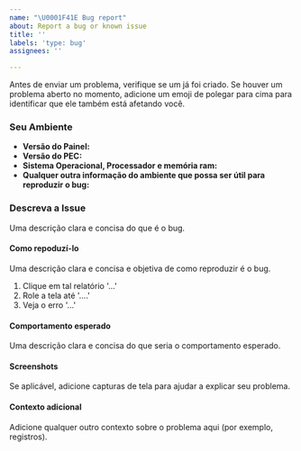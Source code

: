 ```yaml
---
name: "\U0001F41E Bug report"
about: Report a bug or known issue
title: ''
labels: 'type: bug'
assignees: ''

---
```


Antes de enviar um problema, verifique se um já foi criado. Se houver um problema aberto no momento, adicione um emoji de polegar para cima para identificar que ele também está afetando você.

### Seu Ambiente

- **Versão do Painel:**
- **Versão do PEC:**
- **Sistema Operacional, Processador e memória ram:**
- **Qualquer outra informação do ambiente que possa ser útil para reproduzir o bug:**

### Descreva a Issue

Uma descrição clara e concisa do que é o bug.

#### Como repoduzí-lo

Uma descrição clara e concisa e objetiva de como reproduzir é o bug.

1. Clique em tal relatório '...'
3. Role a tela até '....'
4. Veja o erro '...'

#### Comportamento esperado

Uma descrição clara e concisa do que seria o comportamento esperado.

#### Screenshots

Se aplicável, adicione capturas de tela para ajudar a explicar seu problema.

#### Contexto adicional

Adicione qualquer outro contexto sobre o problema aqui (por exemplo, registros).